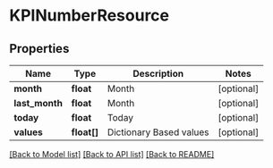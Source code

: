 # KPINumberResource

## Properties
Name | Type | Description | Notes
------------ | ------------- | ------------- | -------------
**month** | **float** | Month | [optional] 
**last_month** | **float** | Month | [optional] 
**today** | **float** | Today | [optional] 
**values** | **float[]** | Dictionary Based values | [optional] 

[[Back to Model list]](../README.md#documentation-for-models) [[Back to API list]](../README.md#documentation-for-api-endpoints) [[Back to README]](../README.md)


